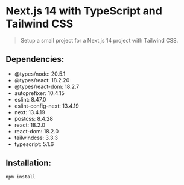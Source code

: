 # Next.js 14 with TypeScript and Tailwind CSS

> Setup  a small project for a Next.js 14 project with Tailwind CSS.

## Dependencies:
- @types/node: 20.5.1
- @types/react: 18.2.20
- @types/react-dom: 18.2.7
- autoprefixer: 10.4.15
- eslint: 8.47.0
- eslint-config-next: 13.4.19
- next: 13.4.19
- postcss: 8.4.28
- react: 18.2.0
- react-dom: 18.2.0
- tailwindcss: 3.3.3
- typescript: 5.1.6

## Installation:
```bash
npm install

